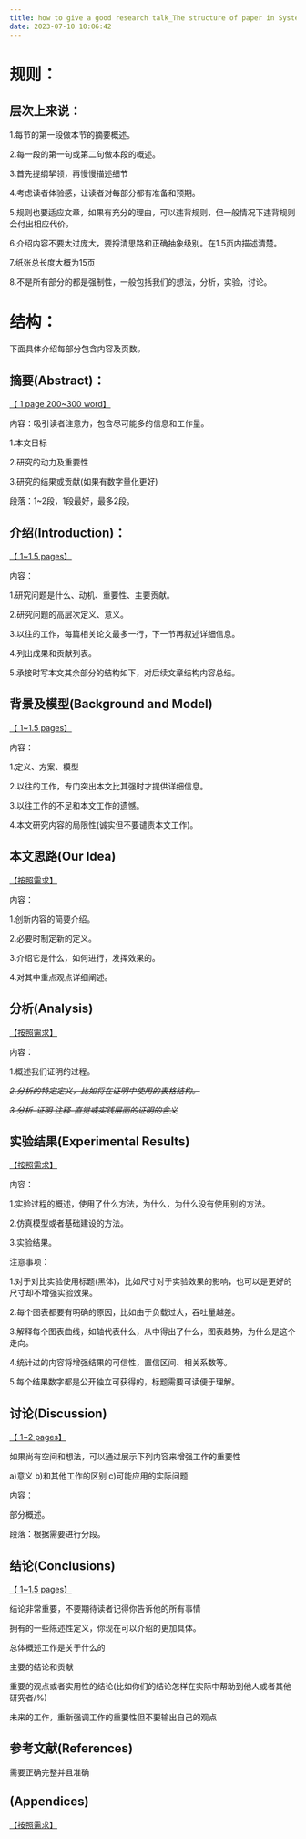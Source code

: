 ```yaml
---
title: how to give a good research talk_The structure of paper in Systems
date: 2023-07-10 10:06:42
---
```


# 规则：

## 层次上来说：

1.每节的第一段做本节的摘要概述。

2.每一段的第一句或第二句做本段的概述。

3.首先提纲挈领，再慢慢描述细节

4.考虑读者体验感，让读者对每部分都有准备和预期。

5.规则也要适应文章，如果有充分的理由，可以违背规则，但一般情况下违背规则会付出相应代价。

6.介绍内容不要太过庞大，要捋清思路和正确抽象级别。在1.5页内描述清楚。

7.纸张总长度大概为15页

8.不是所有部分的都是强制性，一般包括我们的想法，分析，实验，讨论。

# 结构：

下面具体介绍每部分包含内容及页数。

## 摘要(A**bstract**)：

<u>【 1 page 200~300 word】</u>

内容：吸引读者注意力，包含尽可能多的信息和工作量。

1.本文目标

2.研究的动力及重要性

3.研究的结果或贡献(如果有数字量化更好)

段落：1~2段，1段最好，最多2段。

## 介绍(**Introduction**)：

<u>【 1~1.5 pages】</u>

内容：

1.研究问题是什么、动机、重要性、主要贡献。

2.研究问题的高层次定义、意义。

3.以往的工作，每篇相关论文最多一行，下一节再叙述详细信息。

4.列出成果和贡献列表。

5.承接时写本文其余部分的结构如下，对后续文章结构内容总结。

## 背景及模型(**Background and Model**)

<u>【 1~1.5 pages】</u>

内容：

1.定义、方案、模型

2.以往的工作，专门突出本文比其强时才提供详细信息。

3.以往工作的不足和本文工作的遗憾。

4.本文研究内容的局限性(诚实但不要谴责本文工作)。

## 本文思路(**Our Idea**)

<u>【按照需求】</u>

内容：

1.创新内容的简要介绍。

2.必要时制定新的定义。

3.介绍它是什么，如何进行，发挥效果的。

4.对其中重点观点详细阐述。

## 分析(**Analysis**)

<u>【按照需求】</u>

内容：

1.概述我们证明的过程。

~~*2.分析的特定定义，比如将在证明中使用的表格结构。*~~

~~*3.分析-证明  注释-直觉或实践层面的证明的含义*~~

## 实验结果(**Experimental** **Results**)

<u>【按照需求】</u>

内容：

1.实验过程的概述，使用了什么方法，为什么，为什么没有使用别的方法。

2.仿真模型或者基础建设的方法。

3.实验结果。

注意事项：

1.对于对比实验使用标题(黑体)，比如尺寸对于实验效果的影响，也可以是更好的尺寸却不增强实验效果。

2.每个图表都要有明确的原因，比如由于负载过大，吞吐量越差。

3.解释每个图表曲线，如轴代表什么，从中得出了什么，图表趋势，为什么是这个走向。

4.统计过的内容将增强结果的可信性，置信区间、相关系数等。

5.每个结果数字都是公开独立可获得的，标题需要可读便于理解。

## 讨论(**Discussion**)

<u>【 1~2 pages】</u>

如果尚有空间和想法，可以通过展示下列内容来增强工作的重要性

a)意义 b)和其他工作的区别 c)可能应用的实际问题

内容：

部分概述。

段落：根据需要进行分段。

## 结论(**Conclusions**)

<u>【 1~1.5 pages】</u>

结论非常重要，不要期待读者记得你告诉他的所有事情

拥有的一些陈述性定义，你现在可以介绍的更加具体。

总体概述工作是关于什么的

主要的结论和贡献

重要的观点或者实用性的结论(比如你们的结论怎样在实际中帮助到他人或者其他研究者/%)

未来的工作，重新强调工作的重要性但不要输出自己的观点

## 参考文献(**References**)

需要正确完整并且准确

## (**Appendices**)

<u>【按照需求】</u>

